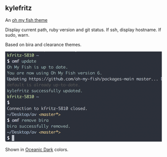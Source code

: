 ## kylefritz

An [oh my fish theme](https://github.com/oh-my-fish/oh-my-fish)

Display current path, ruby version and git status. If ssh, display hostname. If sudo, warn.

Based on bira and clearance themes.

![kylefritz theme](/theme-kylefritz.png)

Shown in [Oceanic Dark](https://github.com/wbinnssmith/base16-oceanic-next/blob/master/terminator/base16-oceanicnext.dark.config) colors.
